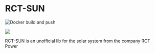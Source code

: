 # RCT-SUN
![Docker build and push](https://github.com/VerHext/rct-sun/workflows/Docker%20build%20and%20push/badge.svg)

<img src="https://i.gyazo.com/6789ce556d1fdd499ada1b2fd2eeee63.png">

RCT-SUN is an unofficial lib for the solar system from the company RCT Power


